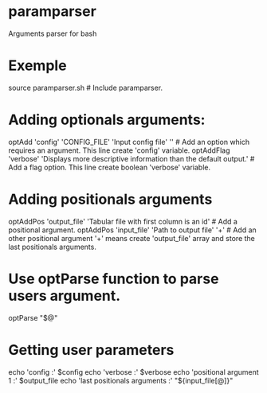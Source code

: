 paramparser
===========

Arguments parser for bash

Exemple
=======

source paramparser.sh  # Include paramparser.

# Adding optionals arguments:
optAdd  'config' 'CONFIG_FILE' 'Input config file' ''                # Add an option which requires an argument. This line create 'config' variable.
optAddFlag 'verbose' 'Displays more descriptive information than the default output.'  # Add a flag option. This line create boolean 'verbose' variable.

# Adding positionals arguments
optAddPos 'output_file'  'Tabular file with first column is an id'   # Add a positional argument.
optAddPos 'input_file' 'Path to output file'  '+'                    # Add an other positional argument '+' means create 'output_file' array and store the last positionals arguments.

# Use optParse function to parse users argument.
optParse "$@"


# Getting user parameters
echo 'config :' $config
echo 'verbose :' $verbose
echo 'positional argument 1 :' $output_file
echo 'last positionals arguments  :' "${input_file[@]}"
